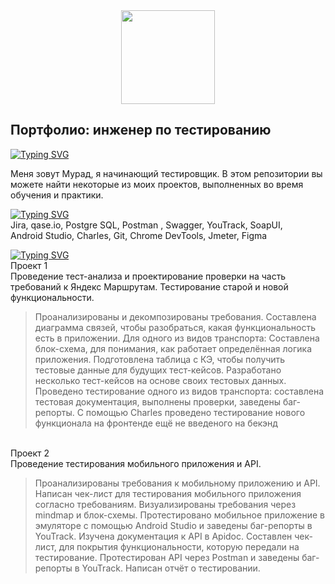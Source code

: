 <div id="header" align="center">
  <img src="https://uploads-ssl.webflow.com/642cdb132c5d45bcf6851404/645d3c4b7fa6668c2efc0242_601cce3f990daac6e765c3b0_History-of-Email-1-edited-1.png" width="150"/>
</div>

<h2>Портфолио: инженер по тестированию</h2>
<a href="https://git.io/typing-svg"><img src="https://readme-typing-svg.herokuapp.com?font=Arial&pause=1000&color=000000&background=43434300&random=false&width=435&lines=Обо+мне" alt="Typing SVG" /></a>

Меня зовут Мурад, я начинающий тестировщик.
В этом репозитории вы можете найти некоторые из моих проектов, выполненных во время обучения и практики. 
 <br>

<a href="https://git.io/typing-svg"><img src="https://readme-typing-svg.herokuapp.com?font=Arial&pause=1000&color=000000&background=43434300&random=false&width=435&lines=%D0%9D%D0%B0%D0%B2%D1%8B%D0%BA%D0%B8+%D0%B8+%D1%82%D0%B5%D1%85%D0%BD%D0%BE%D0%BB%D0%BE%D0%B3%D0%B8%D0%B8" alt="Typing SVG" /></a>  
Jira, qase.io, Postgre SQL, Postman , Swagger, YouTrack, SoapUI,<br> Android Studio, Charles, Git, Chrome DevTools, Jmeter, Figma

<a href="https://git.io/typing-svg"><img src="https://readme-typing-svg.herokuapp.com?font=Arial&pause=1000&color=000000&background=43434300&random=false&width=435&lines=%D0%9F%D1%80%D0%BE%D0%B5%D0%BA%D1%82%D1%8B" alt="Typing SVG" /></a>  
Проект 1<br>
Проведение тест-анализа и проектирование проверки на часть требований к Яндекс Маршрутам. Тестирование старой и новой функциональности.
    <blockquote>Проанализированы и декомпозированы требования.
    Составлена диаграмма связей, чтобы разобраться, какая функциональность есть в приложении.
    Для одного из видов транспорта:
    Составлена блок-схема, для понимания, как работает определённая логика приложения.
    Подготовлена таблица с КЭ, чтобы получить тестовые данные для будущих тест-кейсов.
    Разработано несколько тест-кейсов на основе своих тестовых данных.
    Проведено тестирование одного из видов транспорта: составлена тестовая документация, выполнены проверки, заведены баг-репорты.
    С помощью Charles проведено тестирование  нового функционала на фронтенде ещё не введеного на бекэнд</blockquote> <br>
    Проект 2<br>
Проведение тестирования мобильного приложения и API.
    <blockquote>Проанализированы требования к мобильному приложению и API.
    Написан чек-лист для тестирования мобильного приложения согласно требованиям. Визуализированы требования через mindmap и блок-схемы.
    Протестировано мобильное приложение в эмуляторе с помощью Android Studio и заведены баг-репорты в YouTrack.
    Изучена документация к API в Apidoc. Составлен чек-лист, для покрытия функциональности, которую  передали на тестирование.
    Протестирован API через Postman и заведены баг-репорты в YouTrack. Написан отчёт о тестировании.</blockquote> <br>

